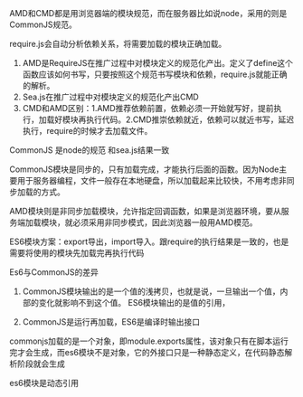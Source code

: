 
AMD和CMD都是用浏览器端的模块规范，而在服务器比如说node，采用的则是CommonJS规范。

require.js会自动分析依赖关系，将需要加载的模块正确加载。

1. AMD是RequireJS在推广过程中对模块定义的规范化产出。定义了define这个函数应该如何书写，只要按照这个规范书写模块和依赖，require.js就能正确的解析。
2. Sea.js在推广过程中对模块定义的规范化产出CMD
3. CMD和AMD区别：1.AMD推荐依赖前置，依赖必须一开始就写好，提前执行，加载好模块再执行代码。2.CMD推崇依赖就近，依赖可以就近书写，延迟执行，require的时候才去加载文件。

CommonJS 是node的规范 和sea.js结果一致

CommonJS模块是同步的，只有加载完成，才能执行后面的函数。因为Node主要用于服务器编程，文件一般存在本地硬盘，所以加载起来比较快，不用考虑非同步加载的方式。

AMD模块则是非同步加载模块，允许指定回调函数，如果是浏览器环境，要从服务端加载模块，就必须采用非同步模式，因此浏览器一般用AMD模范。

ES6模块方案：export导出，import导入。跟require的执行结果是一致的，也是需要将使用的模块先加载完再执行代码

Es6与CommonJS的差异

1. CommonJS模块输出的是一个值的浅拷贝，也就是说，一旦输出一个值，内部的变化就影响不到这个值。
ES6模块输出的是值的引用，

2. CommonJS是运行再加载，ES6是编译时输出接口

commonjs加载的是一个对象，即module.exports属性，该对象只有在脚本运行完才会生成，而es6模块不是对象，它的外接口只是一种静态定义，在代码静态解析阶段就会生成

es6模块是动态引用


